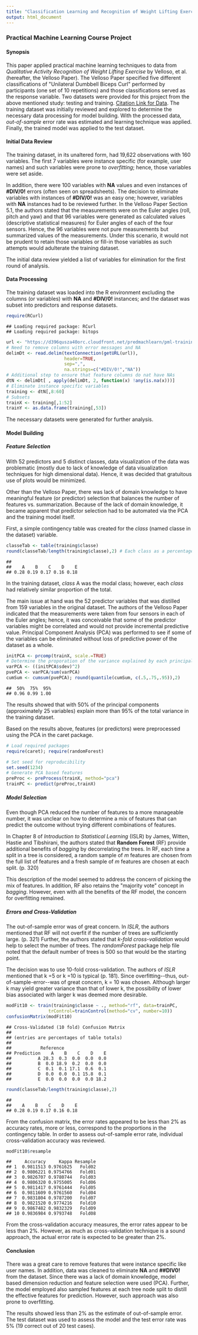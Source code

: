 ```yaml
---
title: "Classification Learning and Recognition of Weight Lifting Exercises"
output: html_document
---
```

### Practical Machine Learning Course Project 
#### Synopsis
This paper applied practical machine learning techniques to data from *Qualitative Activity Recognition of Weight Lifting Exercise* by Velloso, et al. (hereafter, the Velloso Paper). The Velloso Paper specified five different classifications of "Unilateral Dumbbell Biceps Curl" performed by participants (one set of 10 repetitions) and those classifications served as the response variable. Two datasets were provided for this project from the above mentioned study: testing and training. [Citation Link for Data](http://groupware.les.inf.puc-rio.br/har). The training dataset was initially reviewed and explored to determine the necessary data processing for model building. With the processed data,
*out-of-sample* error rate was estimated and learning technique was applied. Finally, the trained model was applied to the test dataset.

#### Initial Data Review
The training dataset, in its unaltered form, had 19,622 observations with 160 variables. The first 7 variables were instance specific (for example, user names) and such variables were prone to *overfitting*; hence, those variables were set aside.

In addition, there were 100 variables with **NA** values and even instances of **#DIV/0!** errors (often seen on spreadsheets). The decision to eliminate variables with instances of **#DIV/0!** was an easy one; however, variables with **NA** instances had to be reviewed further. In the Velloso Paper Section 5.1, the authors stated that the measurements were on the Euler angles (roll, pitch and yaw) and that 96 variables were generated as calculated values (descriptive statistical measures) for Euler angles of each of the four sensors. Hence, the 96 variables were not pure measurements but summarized values of the 
measurements. Under this scenario, it would not be prudent to retain those variables or fill-in those variables as such attempts would adulterate the training dataset.

The initial data review yielded a list of variables for elimination for the first round of analysis.

#### Data Processing
The training dataset was loaded into the R environment excluding the columns (or variables) with **NA** and **#DIV/0!** instances; and the dataset was subset into predictors and response datasets.

```r
require(RCurl)
```

```
## Loading required package: RCurl
## Loading required package: bitops
```

```r
url <- "https://d396qusza40orc.cloudfront.net/predmachlearn/pml-training.csv"
# Need to remove columns with error messages and NA
delimDt <- read.delim(textConnection(getURL(url)),
                      header=TRUE,
                      sep=",",
                      na.strings=c("#DIV/0!","NA"))
# Additional step to ensure that feature columns do nat have NAs
dtN <- delimDt[ , apply(delimDt, 2, function(x) !any(is.na(x)))]
# Eliminate instance specific variables
training <- dtN[,8:60]
# Subsets
trainX <- training[,1:52]
trainY <- as.data.frame(training[,53])
```
The necessary datasets were generated for further analysis.

#### Model Building

##### Feature Selection
With 52 predictors and 5 distinct classes, data visualization of the data was problematic (mostly due to lack of knowledge of data visualization techniques for high dimensional data). Hence, it was decided that gratuitous use of plots would be minimized. 

Other than the Velloso Paper, there was lack of domain knowledge to have meaningful feature (or predictor) selection that balances the number of features vs. summarization. Because of the lack of domain knowledge, it became apparent that predictor selection had to be automated via the PCA and the training model itself.

First, a simple contingency table was created for the *class* (named classe in the dataset) variable.

```r
classeTab <- table(training$classe)
round(classeTab/length(training$classe),2) # Each class as a percentage of total 
```

```
## 
##    A    B    C    D    E 
## 0.28 0.19 0.17 0.16 0.18
```
In the training dataset, *class* A was the modal class; however, each *class* had relatively similar proportion of the total. 

The main issue at hand was the 52 predictor variables that was distilled from 159 variables in the original dataset. The authors of the Velloso Paper indicated that the measurements were taken from four sensors in each of the Euler angles; hence, it was conceivable that some of the predictor variables might be correlated and would not provide incremental predictive value. Principal Component Analysis (PCA) was performed to see if some of the variables can be eliminated without loss of predictive power of the dataset as a whole.


```r
initPCA <- prcomp(trainX, scale.=TRUE)
# Determine the proporation of the variance explained by each principal component
varPCA <- ((initPCA$sdev)^2)
pvePCA <- varPCA/sum(varPCA)
cumSum <- cumsum(pvePCA); round(quantile(cumSum, c(.5,.75,.95)),2)
```

```
##  50%  75%  95% 
## 0.96 0.99 1.00
```
The results showed that with 50% of the principal components (approximately 25 variables) explain more than 95% of the total variance in the training dataset.

Based on the results above, features (or predictors) were preprocessed using the PCA in the caret package.

```r
# Load required packages
require(caret); require(randomForest)
```

```r
# Set seed for reproducibility
set.seed(1234)
# Generate PCA based features
preProc <- preProcess(trainX, method="pca")
trainPC <- predict(preProc,trainX)
```
##### Model Selection
Even though PCA reduced the number of features to a more manageable number, it was unclear on how to determine a mix of features that can predict the outcome without trying different combinations of
features. 

In Chapter 8 of *Introduction to Statistical Learning* (ISLR) by James, Witten, Hastie and Tibshirani, the authors stated that **Random Forest** (RF) provide additional benefits of *bagging* by decorrelating the trees. In RF, each time a split in a tree is considered, a random sample of *m* features are chosen from the full list of features and a fresh sample of *m* features are chosen at each split. (p. 320)

This description of the model seemed to address the concern of picking the mix of features. In addition, RF also retains the "majority vote" concept in *bagging*. However, even with all the benefits of the RF model, the concern for overfitting remained.

##### Errors and Cross-Validation
The out-of-sample error was of great concern. In *ISLR*, the authors mentioned that RF will not overfit if the number of trees are sufficiently large. (p. 321) Further, the authors stated that *k-fold cross-validation* would help to select the number of trees. The *randomForest* package help file noted that the default number of trees is 500 so that would be the starting point.

The decision was to use 10-fold cross-validation. The authors of *ISLR* mentioned that k =5 or k =10 is typical (p. 181). Since overfitting--thus, out-of-sample-error--was of great concern, k = 10 was chosen. Although larger k may yield greater variance than that of lower k, the possibility of lower bias 
associated with larger k was deemed more desirable.


```r
modFit10 <- train(training$classe ~ ., method="rf", data=trainPC,
                trControl=trainControl(method="cv", number=10))
confusionMatrix(modFit10)
```

```
## Cross-Validated (10 fold) Confusion Matrix 
## 
## (entries are percentages of table totals)
##  
##           Reference
## Prediction    A    B    C    D    E
##          A 28.3  0.3  0.0  0.0  0.0
##          B  0.0 18.9  0.2  0.0  0.0
##          C  0.1  0.1 17.1  0.6  0.1
##          D  0.0  0.0  0.1 15.8  0.1
##          E  0.0  0.0  0.0  0.0 18.2
```

```r
round(classeTab/length(training$classe),2)
```

```
## 
##    A    B    C    D    E 
## 0.28 0.19 0.17 0.16 0.18
```
From the confusion matrix, the error rates appeared to be less than 2% as accuracy rates, more or less, correspond to the proportions in the contingency table. In order to assess out-of-sample error rate, individual cross-validation accuracy was reviewed.

```r
modFit10$resample
```

```
##     Accuracy     Kappa Resample
## 1  0.9811513 0.9761625   Fold02
## 2  0.9806221 0.9754766   Fold01
## 3  0.9826707 0.9780744   Fold03
## 4  0.9806320 0.9755005   Fold06
## 5  0.9811417 0.9761444   Fold05
## 6  0.9811609 0.9761560   Fold04
## 7  0.9831804 0.9787200   Fold07
## 8  0.9821520 0.9774216   Fold10
## 9  0.9867482 0.9832329   Fold09
## 10 0.9836984 0.9793748   Fold08
```
From the cross-validation accuracy measures, the error rates appear to be less than 2%. However, as much as cross-validation technique is a sound approach, the actual error rate is expected to be greater than
2%. 

#### Conclusion
There was a great care to remove features that were instance specific like user names. In addition, data was cleaned to eliminate **NA** and **##DIV0!** from the dataset. Since there was a lack of domain knowledge, model based dimension reduction and feature selection were used (PCA). Further, the model employed also sampled features at each tree node split to distill the effective features for prediction. However, such approach was also prone to overfitting. 

The results showed less than 2% as the estimate of out-of-sample error. The test dataset was used to assess the model and the test error rate was 5% (19 correct out of 20 test cases).
